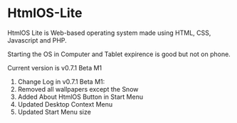 # HtmlOS-Lite

HtmlOS Lite is Web-based operating system made using HTML, CSS, Javascript and PHP.

Starting the OS in Computer and Tablet expirence is good but not on phone.

Current version is v0.7.1 Beta M1

1. Change Log in v0.7.1 Beta M1:
2. Removed all wallpapers except the Snow
3. Added About HtmlOS Button in Start Menu
4. Updated Desktop Context Menu
5. Updated Start Menu size
